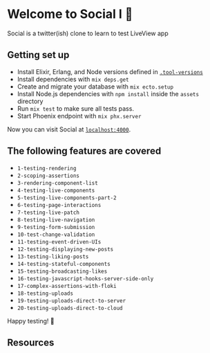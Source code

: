# Welcome to Social l 🎉

Social is a twitter(ish) clone to learn to test LiveView app

## Getting set up

* Install Elixir, Erlang, and Node versions defined in
  [`.tool-versions`](./.tool-versions)
* Install dependencies with `mix deps.get`
* Create and migrate your database with `mix ecto.setup`
* Install Node.js dependencies with `npm install` inside the `assets` directory
* Run `mix test` to make sure all tests pass.
* Start Phoenix endpoint with `mix phx.server`

Now you can visit Social at [`localhost:4000`](http://localhost:4000).

## The following features are covered
- `1-testing-rendering`
- `2-scoping-assertions`
- `3-rendering-component-list`
- `4-testing-live-components`
- `5-testing-live-components-part-2`
- `6-testing-page-interactions`
- `7-testing-live-patch`
- `8-testing-live-navigation`
- `9-testing-form-submission`
- `10-test-change-validation`
- `11-testing-event-driven-UIs`
- `12-testing-displaying-new-posts`
- `13-testing-liking-posts`
- `14-testing-stateful-components`
- `15-testing-broadcasting-likes`
- `16-testing-javascript-hooks-server-side-only`
- `17-complex-assertions-with-floki`
- `18-testing-uploads`
- `19-testing-uploads-direct-to-server`
- `20-testing-uploads-direct-to-cloud`








Happy testing! 🥳

## Resources


